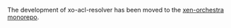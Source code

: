 The development of xo-acl-resolver has been moved to the [xen-orchestra monorepo](https://github.com/vatesfr/xen-orchestra).
